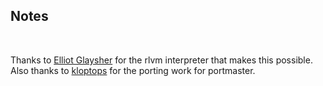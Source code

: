 ## Notes
<br/>

Thanks to [Elliot Glaysher](https://github.com/eglaysher/rlvm.git) for the rlvm interpreter that makes this possible.  Also thanks to [kloptops](https://github.com/kloptops/rlvm) for the porting work for portmaster.
<br/>

